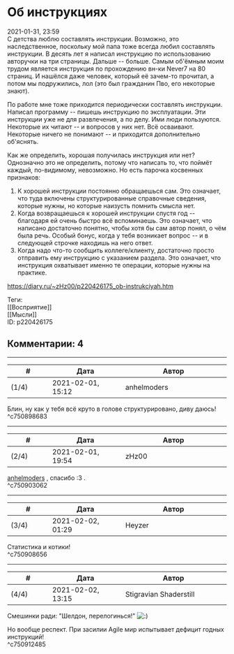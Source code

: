 Об инструкциях
==============

  
2021-01-31, 23:59  
 С детства люблю составлять инструкции. Возможно, это наследственное, поскольку мой папа тоже всегда любил составлять инструкции. В десять лет я написал инструкцию по использованию авторучки на три страницы. Дальше -- больше. Самым об'ёмным моим трудом является инструкция по прохождению вн-ки Never7 на 80 страниц. И нашёлся даже человек, который её зачем-то прочитал, а потом мы подружились, лол (это был гражданин Пво, его некоторые знают).   
   
 По работе мне тоже приходится периодически составлять инструкции. Написал программу -- пишешь инструкцию по эксплуатации. Эти инструкции уже не для развлечения, а по делу. Ими люди пользуются. Некоторые их читают -- и вопросов у них нет. Всё осваивают. Некоторые ничего не понимают -- и приходится дополнительно об'яснять.   
   
 Как же определить, хорошая получилась инструкция или нет? Однозначно это не определить, потому что написать то, что поймёт каждый, по-видимому, невозможно. Но есть парочка косвенных признаков:   
 1) К хорошей инструкции постоянно обращаешься сам. Это означает, что туда включены структурированные справочные сведения, которые нужны, но которые наизусть помнить смысла нет.   
 2) Когда возвращаешься к хорошей инструкции спустя год -- благодаря ей очень быстро всё вспоминаешь. Это означает, что написано достаточно понятно, чтобы хотя бы сам автор понял, о чём была речь. Особый бонус, когда у тебя возникает вопрос -- и в следующей строчке находишь на него ответ.   
 3) Когда надо что-то сообщить коллеге/клиенту, достаточно просто отправить ему инструкцию с указанием раздела. Это означает, что инструкция охватывает именно те операции, которые нужны на практике.   
  
<https://diary.ru/~zHz00/p220426175_ob-instrukciyah.htm>  
  
Теги:  
[[Восприятие]]  
[[Мысли]]  
ID: p220426175  


Комментарии: 4
--------------

  


---



|         #         |              Дата              |                     Автор                     |           ID           |
| --- | --- | --- | --- |
| (1/4) | 2021-02-01, 15:12 | anhelmoders | c750898683 |

  
 Блин, ну как у тебя всё круто в голове структурировано, диву даюсь!   
 ^c750898683

---



|         #         |              Дата              |                     Автор                     |           ID           |
| --- | --- | --- | --- |
| (2/4) | 2021-02-01, 19:54 | zHz00 | c750903062 |

  
  [anhelmoders](http://anhelmoders.diary.ru "No plans. Only wonders.")  , спасибо :3 .   
 ^c750903062

---



|         #         |              Дата              |                     Автор                     |           ID           |
| --- | --- | --- | --- |
| (3/4) | 2021-02-02, 01:29 | Heyzer | c750908656 |

  
 Статистика и котики!   
 ^c750908656

---



|         #         |              Дата              |                     Автор                     |           ID           |
| --- | --- | --- | --- |
| (4/4) | 2021-02-02, 13:15 | Stigravian Shaderstill | c750912485 |

  
  Смешинки ради: "Шелдон, перелогинься!" ![:)](http://static.diary.ru/picture/3.gif)    
   
 Но вообще респект. При засилии Agile мир испытывает дефицит годных инструкций!   
 ^c750912485